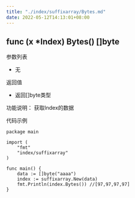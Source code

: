 ```yaml
---
title: "./index/suffixarray/Bytes.md"
date: 2022-05-12T14:13:01+08:00
---
```

## func (x *Index) Bytes() []byte
参数列表

- 无

返回值

- 返回[]byte类型

功能说明： 获取Index的数据

代码示例

	package main
	
	import (
		"fmt"
		"index/suffixarray"
	)
	
	func main() {
		data := []byte("aaaa")
		index := suffixarray.New(data) 
		fmt.Println(index.Bytes()) //[97,97,97,97]
	}
